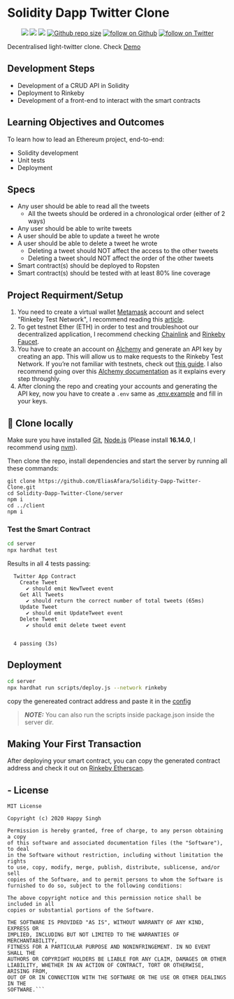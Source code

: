 # Solidity Dapp Twitter Clone

<p align="center">
    <a href="https://solidity-dapp-twitter-clone-eliasafara.netlify.app/" alt="Netlify" target="_blank">
        <img src="https://api.netlify.com/api/v1/badges/e8f2e766-888b-4954-8500-1b647d84db99/deploy-status" /></a>
    <a href="https://ethereum.org/en/" alt="Ethereum" target="_blank">
        <img src="https://img.shields.io/badge/Ethereum-3C3C3D?style=for-the-badge&logo=Ethereum&logoColor=white" /></a>
    <a alt="LICENSE">
        <img src="https://img.shields.io/badge/License-MIT-blue.svg" /></a>
    <a href="https://github.com/EliasAfara/Solidity-Dapp-Twitter-Clone" target="_blank">
        <img src="https://img.shields.io/github/repo-size/EliasAfara/Solidity-Dapp-Twitter-Clone"
            alt="Github repo size"></a>
    <a href="https://github.com/EliasAfara" target="_blank">
        <img src="https://img.shields.io/github/followers/eliasafara?label=Follow&style=social"
            alt="follow on Github"></a>
    <a href="https://twitter.com/intent/follow?screen_name=thegrindev" target="_blank">
        <img src="https://img.shields.io/twitter/follow/thegrindev?style=social&logo=twitter"
            alt="follow on Twitter"></a>
</p>

Decentralised light-twitter clone. Check [Demo](https://solidity-dapp-twitter-clone-eliasafara.netlify.app/)

## Development Steps

- Development of a CRUD API in Solidity
- Deployment to Rinkeby
- Development of a front-end to interact with the smart contracts

## Learning Objectives and Outcomes

To learn how to lead an Ethereum project, end-to-end:

- Solidity development
- Unit tests
- Deployment

## Specs

- Any user should be able to read all the tweets
  - All the tweets should be ordered in a chronological order (either of 2 ways)
- Any user should be able to write tweets
- A user should be able to update a tweet he wrote
- A user should be able to delete a tweet he wrote
  - Deleting a tweet should NOT affect the access to the other tweets
  - Deleting a tweet should NOT affect the order of the other tweets
- Smart contract(s) should be deployed to Ropsten
- Smart contract(s) should be tested with at least 80% line coverage

## Project Requirment/Setup

1. You need to create a virtual wallet [Metamask](https://metamask.io/) account and select "Rinkeby Test Network", I recommend reading this [article](http://www.alchemy.com/overviews/rinkeby-testnet).
2. To get testnet Ether (ETH) in order to test and troubleshoot our decentralized application, I recommend checking [Chainlink](https://faucets.chain.link/rinkeby) and [Rinkeby Faucet](https://rinkebyfaucet.com/).
3. You have to create an account on [Alchemy](https://www.alchemy.com/) and generate an API key by creating an app. This will allow us to make requests to the Rinkeby Test Network. If you’re not familiar with testnets, check out [this guide](https://docs.alchemy.com/alchemy/guides/choosing-a-network#rinkeby). I also recommend going over this [Alchemy documentation](https://docs.alchemy.com/alchemy/tutorials/hello-world-smart-contract) as it explains every step throughly.
4. After cloning the repo and creating your accounts and generating the API key, now you have to create a `.env` same as [.env.example](https://github.com/EliasAfara/Solidity-Dapp-Twitter-Clone/blob/master/server/.env.example) and fill in your keys.


## 🐑 Clone locally

Make sure you have installed [Git](https://git-scm.com/book/en/v2/Getting-Started-Installing-Git), [Node.js](https://nodejs.org/en/) (Please install **16.14.0**, I recommend using [nvm](https://github.com/nvm-sh/nvm)).

Then clone the repo, install dependencies and start the server by running all these commands:

```text
git clone https://github.com/EliasAfara/Solidity-Dapp-Twitter-Clone.git
cd Solidity-Dapp-Twitter-Clone/server
npm i
cd ../client
npm i
```

### Test the Smart Contract

```Bash
cd server
npx hardhat test
```

Results in all 4 tests passing:

```text
  Twitter App Contract
    Create Tweet
      ✔ should emit NewTweet event
    Get All Tweets
      ✔ should return the correct number of total tweets (65ms)
    Update Tweet
      ✔ should emit UpdateTweet event
    Delete Tweet
      ✔ should emit delete tweet event


  4 passing (3s)
```

## Deployment

```Bash
cd server
npx hardhat run scripts/deploy.js --network rinkeby
```

copy the genereated contract address and paste it in the [config](https://github.com/EliasAfara/Solidity-Dapp-Twitter-Clone/blob/master/client/src/config.js)

> **_NOTE:_** You can also run the scripts inside package.json inside the server dir.

## Making Your First Transaction

After deploying your smart contract, you can copy the generated contract address and check it out on [Rinkeby Etherscan](https://rinkeby.etherscan.io/).

## - License

```text
MIT License

Copyright (c) 2020 Happy Singh

Permission is hereby granted, free of charge, to any person obtaining a copy
of this software and associated documentation files (the "Software"), to deal
in the Software without restriction, including without limitation the rights
to use, copy, modify, merge, publish, distribute, sublicense, and/or sell
copies of the Software, and to permit persons to whom the Software is
furnished to do so, subject to the following conditions:

The above copyright notice and this permission notice shall be included in all
copies or substantial portions of the Software.

THE SOFTWARE IS PROVIDED "AS IS", WITHOUT WARRANTY OF ANY KIND, EXPRESS OR
IMPLIED, INCLUDING BUT NOT LIMITED TO THE WARRANTIES OF MERCHANTABILITY,
FITNESS FOR A PARTICULAR PURPOSE AND NONINFRINGEMENT. IN NO EVENT SHALL THE
AUTHORS OR COPYRIGHT HOLDERS BE LIABLE FOR ANY CLAIM, DAMAGES OR OTHER
LIABILITY, WHETHER IN AN ACTION OF CONTRACT, TORT OR OTHERWISE, ARISING FROM,
OUT OF OR IN CONNECTION WITH THE SOFTWARE OR THE USE OR OTHER DEALINGS IN THE
SOFTWARE.```

